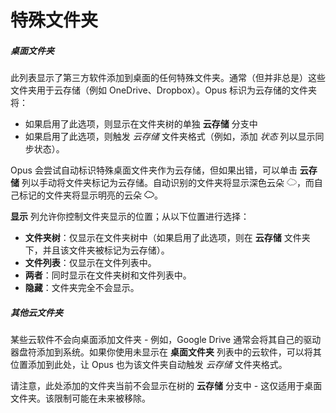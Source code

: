 # 特殊文件夹

##### 桌面文件夹

此列表显示了第三方软件添加到桌面的任何特殊文件夹。通常（但并非总是）这些文件夹用于云存储（例如 OneDrive、Dropbox）。Opus 标识为云存储的文件夹将：

- 如果启用了此选项，则显示在文件夹树的单独 **云存储** 分支中
- 如果启用了此选项，则触发 *云存储* 文件夹格式（例如，添加 *状态* 列以显示同步状态）。

Opus 会尝试自动标识特殊桌面文件夹作为云存储，但如果出错，可以单击 **云存储** 列以手动将文件夹标记为云存储。自动识别的文件夹将显示深色云朵 ![](/Manual/images/media/13/cloud_grey.png)，而自己标记的文件夹将显示明亮的云朵 ![](/Manual/images/media/13/cloud_white.png)。

**显示** 列允许你控制文件夹显示的位置；从以下位置进行选择：

- **文件夹树**：仅显示在文件夹树中（如果启用了此选项，则在 **云存储** 文件夹下，并且该文件夹被标记为云存储）。
- **文件列表**：仅显示在文件列表中。
- **两者**：同时显示在文件夹树和文件列表中。
- **隐藏**：文件夹完全不会显示。

##### 其他云文件夹

某些云软件不会向桌面添加文件夹 - 例如，Google Drive 通常会将其自己的驱动器盘符添加到系统。如果你使用未显示在 **桌面文件夹** 列表中的云软件，可以将其位置添加到此处，让 Opus 也为该文件夹自动触发 *云存储* 文件夹格式。

请注意，此处添加的文件夹当前不会显示在树的 **云存储** 分支中 - 这仅适用于桌面文件夹。该限制可能在未来被移除。